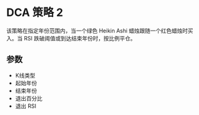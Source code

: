 # DCA 策略 2

该策略在指定年份范围内，当一个绿色 Heikin Ashi 蜡烛跟随一个红色蜡烛时买入。当 RSI 跌破阈值或到达结束年份时，按比例平仓。

## 参数
- K线类型
- 起始年份
- 结束年份
- 退出百分比
- 退出 RSI
